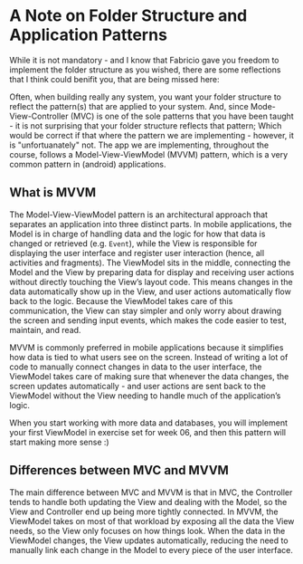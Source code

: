# A Note on Folder Structure and Application Patterns

While it is not mandatory - and I know that Fabricio gave you freedom to implement the folder structure as you wished, there are some reflections that I think could benifit you, that are being missed here:

Often, when building really any system, you want your folder structure to reflect the pattern(s) that are applied to your system. And, since Mode-View-Controller (MVC) is one of the sole patterns that you have been taught - it is not surprising that your folder structure reflects that pattern; Which would be correct if that where the pattern we are implementing - however, it is "unfortuanately" not. The app we are implementing, throughout the course, follows a Model-View-ViewModel (MVVM) pattern, which is a very common pattern in (android) applications.

## What is MVVM

The Model-View-ViewModel pattern is an architectural approach that separates an application into three distinct parts. In mobile applications, the Model is in charge of handling data and the logic for how that data is changed or retrieved (e.g. `Event`), while the View is responsible for displaying the user interface and register user interaction (hence, all activities and fragments). The ViewModel sits in the middle, connecting the Model and the View by preparing data for display and receiving user actions without directly touching the View’s layout code.
This means changes in the data automatically show up in the View, and user actions automatically flow back to the logic. Because the ViewModel takes care of this communication, the View can stay simpler and only worry about drawing the screen and sending input events, which makes the code easier to test, maintain, and read.

MVVM is commonly preferred in mobile applications because it simplifies how data is tied to what users see on the screen. Instead of writing a lot of code to manually connect changes in data to the user interface, the ViewModel takes care of making sure that whenever the data changes, the screen updates automatically - and user actions are sent back to the ViewModel without the View needing to handle much of the application’s logic.

When you start working with more data and databases, you will implement your first ViewModel in exercise set for week 06, and then this pattern will start making more sense :)

## Differences between MVC and MVVM

The main difference between MVC and MVVM is that in MVC, the Controller tends to handle both updating the View and dealing with the Model, so the View and Controller end up being more tightly connected. In MVVM, the ViewModel takes on most of that workload by exposing all the data the View needs, so the View only focuses on how things look. When the data in the ViewModel changes, the View updates automatically, reducing the need to manually link each change in the Model to every piece of the user interface.
